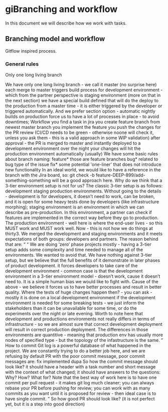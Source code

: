 # giBranching and workflow

In this document we will describe how we work with tasks.


## Branching model and workflow

Gitflow inspired process.

### General rules

Only one long living branch 

We have only one long living branch - we call it master (no surprise here)
each merge to master triggers build process for development environment - which from the partner perspective is staging environment
(more on that in the next section)
we have a special build defined that will do the deploy to the production from a master time - it is either triggered by the developer or
triggered automatically. And we prefer section option - automatic nightly builds on production force us to have a lot of processes in place
\- to avoid downtimes;
Workflow
you find a task in jira
you create feature branch from newest master branch
you implement the feature
you push the changes for the PR review (CI/CD needs to be green - otherwise noone will check it, unless you ask them - this is a valid
approach in some WIP validation)
after approval - the PR is merged to master and instantly deployed to a development environment
over the night your changes will hit the production environment automatically (usually)
We have some basic rules about branch naming:
feature* those are feature branches
bug* related to bug type of the issue
fix* some potential 'one-liner' that does not introduce new functionality
In an ideal world, we would like to have a reference in the branch with the Jira board, so:
git check -b feature-DEEP-899/add-something-something
will be a good approach here.
Why do we think that a 3-tier environment setup is not for us?
The classic 3-tier setup is as follows:
development
staging
production
environments. Without going to the details - development is for developers, it doesn’t need to work, can be broken, and it is open for some heavy
tests done by developers (like infrastructure morphing); staging environment is an environment in which we can describe as pre-production. In
this environment, a partner can check if features are implemented in the correct way before they go to production. The production environment -
well here is where the end-user lives - so this MUST work and MUST work well.
Now - this is not how we do things at thirty3. We merged the development and staging environments and it meets expectations of both groups:
developers and partners. The reason behind that are:
“ “
We are doing ‘zero’ phase projects mostly - having a 3-tier setup adds some complexity and time needed to manage all of the
environments. We wanted to avoid that. We have nothing against 3-tier setup, but we believe that the full benefits of it demonstrate in
later phases of product development.
it forces developers to take care of the development environment - common case is that the development environment in a 3-tier
environment model - doesn’t work, cause it doesn’t need to. It is a simple human bias we would like to fight with.
Cause of the above - we believe it forces us to have better processes and result in better quality.
Where the tests of huge changes happen then? - you can ask - mostly it is done on a local development environment if the development
environment is needed for some breaking tests - we just inform the stakeholders than it can be unavailable for some time, or do the
experiments over the night or late evening.
Worth to note here that development and productions environments not really differs in terms of infrastructure - so we are almost
sure that correct development deployment will result in correct production deployment. The differences in those environments
are quantitive - meaning that production env has usually more nodes of specified type - but the topology of the infastructure is
the same. ”
How to commit
Git log is a powerful database of what happened in the project. We are constantly trying to do a better job here, and we are refusing by default
PR with the poor commit message, poor commit messages are:
fix
implemented
dupa
So how the commit message should look like?
it should have a header with a task number and short message with the context of what changed;
it should have answers to the questions: Why? How? What for?
Note that the best way of work here is to have one commit per pull request - it makes git log much cleaner; you can always
rebase your PR before pushing for review; you can work with as many commits as you want until it is proposed for review - then
ideal case is to have single commit. ”
So how good PR should look like? (it is not perfect yet, but it is a step into good direction)  